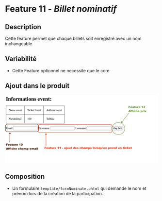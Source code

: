 # Feature 11 - _Billet nominatif_

## Description 

Cette feature permet que chaque billets soit enregistré avec un nom inchangeable

## Variabilité

- Cette Feature optionnel ne necessite que le core

## Ajout dans le produit
![alt text](../screens/feature11.jpg)

## Composition

- Un formulaire `template/formNominate.phtml` qui demande le nom et prénom lors de la création de la participation.
